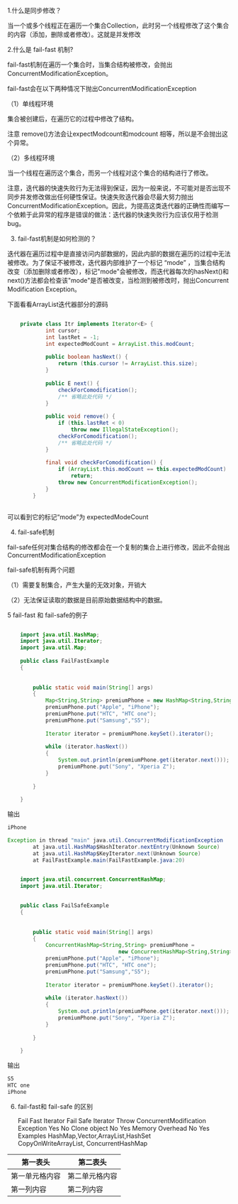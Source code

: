 1.什么是同步修改？

当一个或多个线程正在遍历一个集合Collection，此时另一个线程修改了这个集合的内容（添加，删除或者修改）。这就是并发修改

2.什么是 fail-fast 机制?

fail-fast机制在遍历一个集合时，当集合结构被修改，会抛出ConcurrentModificationException。

fail-fast会在以下两种情况下抛出ConcurrentModificationException

（1）单线程环境

集合被创建后，在遍历它的过程中修改了结构。

注意 remove()方法会让expectModcount和modcount 相等，所以是不会抛出这个异常。

（2）多线程环境

当一个线程在遍历这个集合，而另一个线程对这个集合的结构进行了修改。


注意，迭代器的快速失败行为无法得到保证，因为一般来说，不可能对是否出现不同步并发修改做出任何硬性保证。快速失败迭代器会尽最大努力抛出 ConcurrentModificationException。因此，为提高这类迭代器的正确性而编写一个依赖于此异常的程序是错误的做法：迭代器的快速失败行为应该仅用于检测 bug。

3. fail-fast机制是如何检测的？

迭代器在遍历过程中是直接访问内部数据的，因此内部的数据在遍历的过程中无法被修改。为了保证不被修改，迭代器内部维护了一个标记 “mode” ，当集合结构改变（添加删除或者修改），标记"mode"会被修改，而迭代器每次的hasNext()和next()方法都会检查该"mode"是否被改变，当检测到被修改时，抛出Concurrent Modification Exception。

下面看看ArrayList迭代器部分的源码

```Java

    private class Itr implements Iterator<E> {  
            int cursor;  
            int lastRet = -1;  
            int expectedModCount = ArrayList.this.modCount;  
      
            public boolean hasNext() {  
                return (this.cursor != ArrayList.this.size);  
            }  
      
            public E next() {  
                checkForComodification();  
                /** 省略此处代码 */  
            }  
      
            public void remove() {  
                if (this.lastRet < 0)  
                    throw new IllegalStateException();  
                checkForComodification();  
                /** 省略此处代码 */  
            }  
      
            final void checkForComodification() {  
                if (ArrayList.this.modCount == this.expectedModCount)  
                    return;  
                throw new ConcurrentModificationException();  
            }  
        }  
      
```
  可以看到它的标记“mode”为 expectedModeCount
  
4. fail-safe机制

fail-safe任何对集合结构的修改都会在一个复制的集合上进行修改，因此不会抛出ConcurrentModificationException

fail-safe机制有两个问题

（1）需要复制集合，产生大量的无效对象，开销大

（2）无法保证读取的数据是目前原始数据结构中的数据。


5 fail-fast 和 fail-safe的例子

```Java

    import java.util.HashMap;  
    import java.util.Iterator;  
    import java.util.Map;  
      
    public class FailFastExample  
    {  
          
          
        public static void main(String[] args)  
        {  
            Map<String,String> premiumPhone = new HashMap<String,String>();  
            premiumPhone.put("Apple", "iPhone");  
            premiumPhone.put("HTC", "HTC one");  
            premiumPhone.put("Samsung","S5");  
              
            Iterator iterator = premiumPhone.keySet().iterator();  
              
            while (iterator.hasNext())  
            {  
                System.out.println(premiumPhone.get(iterator.next()));  
                premiumPhone.put("Sony", "Xperia Z");  
            }  
              
        }  
          
    }  
```

输出
```Java
iPhone 

Exception in thread "main" java.util.ConcurrentModificationException
        at java.util.HashMap$HashIterator.nextEntry(Unknown Source)
        at java.util.HashMap$KeyIterator.next(Unknown Source)
        at FailFastExample.main(FailFastExample.java:20)
```

```Java

    import java.util.concurrent.ConcurrentHashMap;  
    import java.util.Iterator;  
      
      
    public class FailSafeExample  
    {  
          
          
        public static void main(String[] args)  
        {  
            ConcurrentHashMap<String,String> premiumPhone =   
                                   new ConcurrentHashMap<String,String>();  
            premiumPhone.put("Apple", "iPhone");  
            premiumPhone.put("HTC", "HTC one");  
            premiumPhone.put("Samsung","S5");  
              
            Iterator iterator = premiumPhone.keySet().iterator();  
              
            while (iterator.hasNext())  
            {  
                System.out.println(premiumPhone.get(iterator.next()));  
                premiumPhone.put("Sony", "Xperia Z");  
            }  
              
        }  
          
    }  
```

输出
```Java
S5
HTC one
iPhone
```

6. fail-fast和 fail-safe 的区别



  	Fail Fast Iterator 	Fail Safe Iterator
Throw ConcurrentModification Exception 	Yes 	No
Clone object 	No 	Yes
Memory Overhead 	No 	Yes
Examples 	HashMap,Vector,ArrayList,HashSet 	
CopyOnWriteArrayList,
ConcurrentHashMap

第一表头 | 第二表头
------------ | -------------
第一单元格内容 | 第二单元格内容
第一列内容 | 第二列内容
